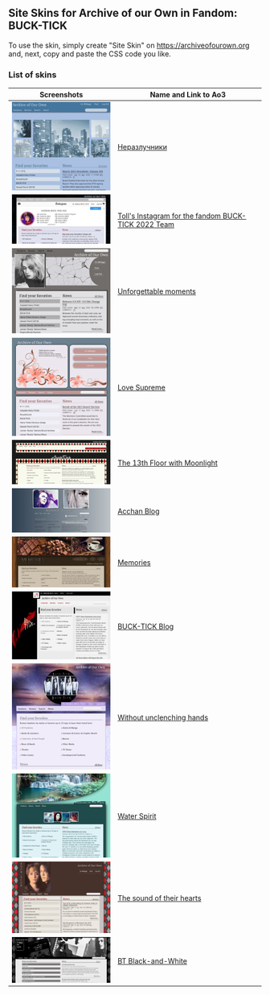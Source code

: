 ## Site Skins for Archive of our Own in Fandom: BUCK-TICK
To use the skin, simply create "Site Skin" on https://archiveofourown.org and, next, copy and paste the CSS code you like.

### List of skins
| Screenshots | Name and Link to Ao3 |
| --- | --- |
| ![Неразлучники](https://github.com/Ao3SiteSkins/BT-skins/blob/main/Screenshots/Nerazluchniki.png "Неразлучники") | <a href="https://archiveofourown.org/works/64475761">Неразлучники</a> |
| ![Toll's Instagram](https://github.com/Ao3SiteSkins/BT-skins/blob/main/Screenshots/TollInstagram.png "Toll's Instagram") | <a href="https://archiveofourown.org/works/40486068">Toll's Instagram for the fandom BUCK-TICK 2022 Team</a> |
| ![Unforgettable moments](https://github.com/Ao3SiteSkins/BT-skins/blob/main/Screenshots/Unforgettablemoments.png "Unforgettable moments") | <a href="https://archiveofourown.org/works/49105678">Unforgettable moments</a> |
| ![Love Supreme](https://github.com/Ao3SiteSkins/BT-skins/blob/main/Screenshots/LoveSupreme.png "Love Supreme") | <a href="https://archiveofourown.org/works/49105627">Love Supreme</a> |
| ![The 13th Floor with Moonlight](https://github.com/Ao3SiteSkins/BT-skins/blob/main/Screenshots/The13thFloorwithMoonlight.png "The 13th Floor with Moonlight") | <a href="https://archiveofourown.org/works/44920873">The 13th Floor with Moonlight</a> |
| ![Acchan Blog](https://github.com/Ao3SiteSkins/BT-skins/blob/main/Screenshots/AcchanBlog.png "Acchan Blog") | <a href="https://archiveofourown.org/works/44920849">Acchan Blog</a> |
| ![Memories](https://github.com/Ao3SiteSkins/BT-skins/blob/main/Screenshots/Memories.jpg "Memories") | <a href="https://archiveofourown.org/works/41148864">Memories</a> |
| ![BUCK-TICK Blog](https://github.com/Ao3SiteSkins/BT-skins/blob/main/Screenshots/BTBlog.png "BUCK-TICK Blog") | <a href="https://archiveofourown.org/works/40815294">BUCK-TICK Blog</a> |
| ![Without unclenching hands](https://github.com/Ao3SiteSkins/BT-skins/blob/main/Screenshots/Withoutunclenchinghands.png "Without unclenching hands") | <a href="https://archiveofourown.org/works/40815273">Without unclenching hands</a> |
| ![Water Spirit](https://github.com/Ao3SiteSkins/BT-skins/blob/main/Screenshots/WaterSpirit.png "Water Spirit") | <a href="https://archiveofourown.org/works/40815000">Water Spirit</a> |
| ![The sound of their hearts](https://github.com/Ao3SiteSkins/BT-skins/blob/main/Screenshots/Thesoundoftheirhearts.png "The sound of their hearts") | <a href="https://archiveofourown.org/works/35143351">The sound of their hearts</a> |
| ![BT Black-and-White](https://github.com/Ao3SiteSkins/BT-skins/blob/main/Screenshots/BTBlack-and-White.png "BT Black-and-White") | <a href="https://archiveofourown.org/works/33749752">BT Black-and-White</a> |


